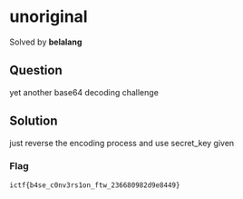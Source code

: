# unoriginal
Solved by **belalang**

## Question
yet another base64 decoding challenge

## Solution
just reverse the encoding process and use secret_key given

### Flag
`ictf{b4se_c0nv3rs1on_ftw_236680982d9e8449}`
